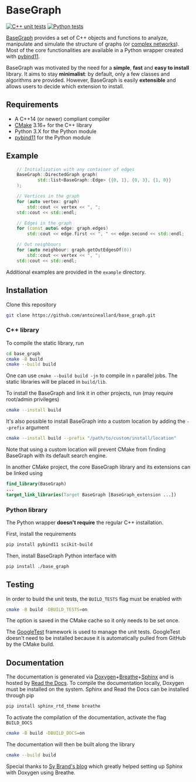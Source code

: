 # BaseGraph

[![C++ unit tests](https://github.com/antoineallard/base_graph/actions/workflows/cpp_unit_tests.yml/badge.svg)](https://github.com/antoineallard/base_graph/actions/workflows/cpp_unit_tests.yml)
[![Python tests](https://github.com/antoineallard/base_graph/actions/workflows/compare_networkx.yml/badge.svg)](https://github.com/antoineallard/base_graph/actions/workflows/compare_networkx.yml)


[BaseGraph] provides a set of C++ objects and functions to analyze, manipulate and simulate the structure of graphs (or [complex networks]). Most of the core functionalities are available in a Python wrapper created with [pybind11].

BaseGraph was motivated by the need for a __simple__, __fast__ and __easy to install__ library. It aims to stay __minimalist__: by default, only a few classes and algorithms are provided. However, BaseGraph is easily __extensible__ and allows users to decide which extension to install.

## Requirements

  * A C++14 (or newer) compliant compiler
  * [CMake] 3.16+ for the C++ library
  * Python 3.X for the Python module
  * [pybind11] for the Python module


## Example

```C++
    // Initialization with any container of edges
    BaseGraph::DirectedGraph graph(
            std::list<BaseGraph::Edge> {{0, 1}, {0, 3}, {1, 0}}
    );

    // Vertices in the graph
    for (auto vertex: graph)
        std::cout << vertex << ", ";
    std::cout << std::endl;

    // Edges in the graph
    for (const auto& edge: graph.edges)
        std::cout << edge.first << ", " << edge.second << std::endl;

    // Out neighbours
    for (auto neighbour: graph.getOutEdgesOf(0))
        std::cout << vertex << ", ";
    std::cout << std::endl;
```
Additional examples are provided in the ``example`` directory.


## Installation
Clone this repository
```sh
git clone https://github.com/antoineallard/base_graph.git
```

### C++ library
To compile the static library, run
```sh
cd base_graph
cmake -B build
cmake --build build
```
One can use `cmake --build build -jn` to compile in `n` parallel jobs. The static libraries will be placed in `build/lib`.

To install the BaseGraph and link it in other projects, run (may require root/admin privileges)
```sh
cmake --install build
```
It's also possible to install BaseGraph into a custom location by adding the `--prefix` argument
```sh
cmake --install build --prefix "/path/to/custom/install/location"
```
Note that using a custom location will prevent CMake from finding BaseGraph with its default search engine.

In another CMake project, the core BaseGraph library and its extensions can be linked using
```cmake
find_library(BaseGraph)
...
target_link_libraries(Target BaseGraph [BaseGraph_extension ...])
```

### Python library

The Python wrapper __doesn't require__ the regular C++ installation.

First, install the requirements
```sh
pip install pybind11 scikit-build
```
Then, install BaseGraph Python interface with
```sh
pip install ./base_graph
```

## Testing
In order to build the unit tests, the `BUILD_TESTS` flag must be enabled with
```sh
cmake -B build -DBUILD_TESTS=on
```
The option is saved in the CMake cache so it only needs to be set once.

The [GoogleTest] framework is used to manage the unit tests. GoogleTest doesn't need to be installed because it is automatically pulled from GitHub by the CMake build.

## Documentation

The documentation is generated via [Doxygen]+[Breathe]+[Sphinx] and is hosted by [Read the Docs]. To compile the documentation locally, Doxygen must be installed on the system. Sphinx and Read the Docs can be installed through pip
```sh
pip install sphinx_rtd_theme breathe
```
To activate the compilation of the documentation, activate the flag `BUILD_DOCS`
```sh
cmake -B build -DBUILD_DOCS=on
```
The documentation will then be built along the library
```sh
cmake --build build
```

Special thanks to [Sy Brand's blog] which greatly helped setting up Sphinx with Doxygen using Breathe.


[BaseGraph]:        https://base-graph.readthedocs.io/en/latest/
[complex networks]: https://en.wikipedia.org/wiki/Complex_network
[pybind11]:         https://github.com/pybind/pybind11
[CMake]:            https://cmake.org
[STL]:              https://en.cppreference.com/w
[GoogleTest]:       https://github.com/google/googletest
[Doxygen]:          https://doxygen.nl/
[Sphinx]:           https://www.sphinx-doc.org/en/master/
[Breathe]:          https://breathe.readthedocs.io/en/latest/
[Read the Docs]:    https://readthedocs.org/
[Sy Brand's blog]:  https://devblogs.microsoft.com/cppblog/clear-functional-c-documentation-with-sphinx-breathe-doxygen-cmake

